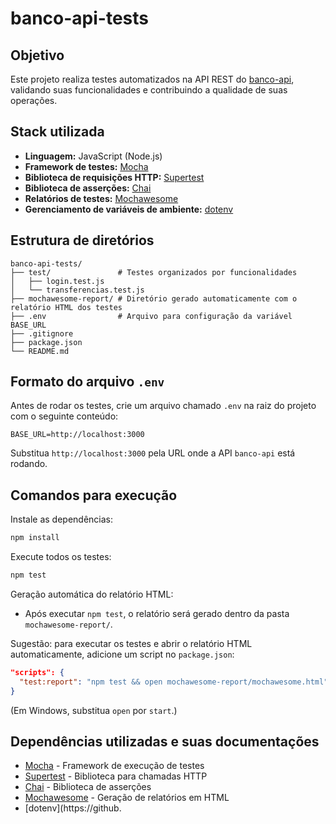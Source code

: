 # banco-api-tests

## Objetivo

Este projeto realiza testes automatizados na API REST do [banco-api](https://github.com/juliodelimas/banco-api), validando suas funcionalidades e contribuindo a qualidade de suas operações.

## Stack utilizada

- **Linguagem:** JavaScript (Node.js)
- **Framework de testes:** [Mocha](https://mochajs.org/)
- **Biblioteca de requisições HTTP:** [Supertest](https://github.com/ladjs/supertest)
- **Biblioteca de asserções:** [Chai](https://www.chaijs.com/)
- **Relatórios de testes:** [Mochawesome](https://github.com/adamgruber/mochawesome)
- **Gerenciamento de variáveis de ambiente:** [dotenv](https://github.com/motdotla/dotenv)

## Estrutura de diretórios

```
banco-api-tests/
├── test/               # Testes organizados por funcionalidades
│   ├── login.test.js
│   └── transferencias.test.js
├── mochawesome-report/ # Diretório gerado automaticamente com o relatório HTML dos testes
├── .env                # Arquivo para configuração da variável BASE_URL
├── .gitignore
├── package.json
└── README.md
```

## Formato do arquivo `.env`

Antes de rodar os testes, crie um arquivo chamado `.env` na raiz do projeto com o seguinte conteúdo:

```
BASE_URL=http://localhost:3000
```

Substitua `http://localhost:3000` pela URL onde a API `banco-api` está rodando.

## Comandos para execução

Instale as dependências:

```bash
npm install
```

Execute todos os testes:

```bash
npm test
```

Geração automática do relatório HTML:

- Após executar `npm test`, o relatório será gerado dentro da pasta `mochawesome-report/`.

Sugestão: para executar os testes e abrir o relatório HTML automaticamente, adicione um script no `package.json`:

```json
"scripts": {
  "test:report": "npm test && open mochawesome-report/mochawesome.html"
}
```

(Em Windows, substitua `open` por `start`.)

## Dependências utilizadas e suas documentações

- [Mocha](https://mochajs.org/) - Framework de execução de testes
- [Supertest](https://github.com/ladjs/supertest) - Biblioteca para chamadas HTTP
- [Chai](https://www.chaijs.com/) - Biblioteca de asserções
- [Mochawesome](https://github.com/adamgruber/mochawesome) - Geração de relatórios em HTML
- [dotenv](https://github.
